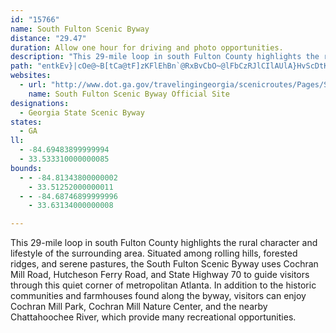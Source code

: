 ```yaml
---
id: "15766"
name: South Fulton Scenic Byway
distance: "29.47"
duration: Allow one hour for driving and photo opportunities.
description: "This 29-mile loop in south Fulton County highlights the rural character and lifestyle of the surrounding area."
path: "entkEv}|cOe@~B[tCa@tF]zKFlEhBn`@RxBvCbO~@lFbCzRJlCIlAUlA}HvScDtK_@|AEfA@~CNxAzFl_@r@xOl@nJpDxH|DbJbAfEjAzINvBf@dTTjCbAxDhCzFt@lClCnSR~BDlE]`Eg@`CuFnTeBrJYxD@x@\\lCzHjWj@rCDpCc@fe@Qd_@DlAf@dCxA`CzMfJbA~@x@lA|H`RfW`o@d@zBNlC?lAu@xJGnBF~ATrAZ|@zFtJbCtEbItU`AxDnCrKl@vEExCc@`E?pAJvBx@|DbDzJTbC}L@cCAgBQeCk@iJaDkAW_NaBuRmAiBY}CqAiBkAi_@g\\u_@kW_BeBqHuKeA_AmBqA_Bm@wBe@qKm@oBWqBa@yIyCuB_@uBGgK@cGYwCg@kC_AsK_JgEiCgBq@aOyDcFmBiBsAsBqBeM{M_BuBgBgEoCmLwDmHiAmAsO{MuCgB{EkBqIyCwM{DwAm@yQ{KmMmGmByAi@s@eAsBcC{JsCsG}@}AuBsCwSm_@{GmJ_KeRcBwBgDaCuPmIsBuA_WmWgBeBa@SuAm@gKsC{WoDkA_@qAq@mNaLeFaFg`@qa@mCuDyDmJsC{HmAmE}EuX_@uAe@kAsAaBmBwAg_Agd@cA}@y@gA_@o@i@yASqBLgBvF{WjPet@x@eFbAiLXyBPy@fBgFd@eDReHK{B]_CiB{GwFcQaC{GUw@Q_BDuBNcAfFiNx@uDbB`AbKlHhHfG~DxBvXhLfZtYx@~@p\\lj@hAlAhAx@bAZbAPpKVrQfAjOrAxAXhHdDfGfDxJ~E|EnAxCh@|FLpj@]nBHzAT`Bj@xEpDvS~PfChA~ARvEQlO_Ap@KbBo@tB_BjLsNxPkMp\\_OnAa@hOmDlHyAhNwAlI^nKKlCTfI`BhAJnC?xBOdLoA|Ai@dEiCvBy@dBYxJy@xBi@nM}DxCqAbAs@nAaBh@qAZkAVuBNyJZgEXaBRe@x@gArAq@~CYhCGd@Q"
websites:
  - url: "http://www.dot.ga.gov/travelingingeorgia/scenicroutes/Pages/SouthFulton.aspx"
    name: South Fulton Scenic Byway Official Site
designations:
  - Georgia State Scenic Byway
states:
  - GA
ll:
  - -84.69483899999994
  - 33.533310000000085
bounds:
  - - -84.81343800000002
    - 33.51252000000011
  - - -84.68746899999996
    - 33.63134000000008

---
```


<p>This 29-mile loop in south Fulton County highlights the rural character and lifestyle of the surrounding area. Situated among rolling hills, forested ridges, and serene pastures, the South Fulton Scenic Byway uses Cochran Mill Road, Hutcheson Ferry Road, and State Highway 70 to guide visitors through this quiet corner of metropolitan Atlanta. In addition to the historic communities and farmhouses found along the byway, visitors can enjoy Cochran Mill Park, Cochran Mill Nature Center, and the nearby Chattahoochee River, which provide many recreational opportunities.</p>
